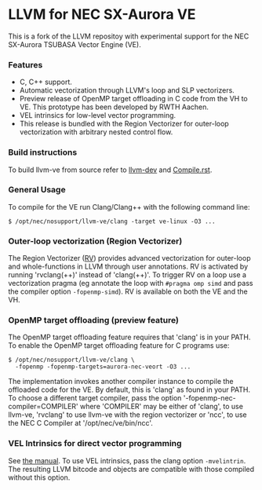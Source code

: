 # LLVM for NEC SX-Aurora VE

This is a fork of the LLVM repositoy with experimental support for the NEC
SX-Aurora TSUBASA Vector Engine (VE).

### Features

- C, C++ support.
- Automatic vectorization through LLVM's loop and SLP vectorizers.
- Preview release of OpenMP target offloading in C code from the VH to VE. This
  prototype has been developed by RWTH Aachen.
- VEL intrinsics for low-level vector programming.
- This release is bundled with the Region Vectorizer for outer-loop
  vectorization with arbitrary nested control flow.

### Build instructions

To build llvm-ve from source refer to 
[llvm-dev](https://github.com/sx-aurora-dev/llvm-dev) and
[Compile.rst](llvm/docs/VE/Compile.rst).

### General Usage

To compile for the VE run Clang/Clang++ with the following command line:

    $ /opt/nec/nosupport/llvm-ve/clang -target ve-linux -O3 ...

### Outer-loop vectorization (Region Vectorizer)

The Region Vectorizer ([RV](https://github.com/cdl-saarland/rv)) provides
advanced vectorization for outer-loop and whole-functions in LLVM through user
annotations.  RV is activated by running 'rvclang(++)' instead of 'clang(++)'.
To trigger RV on a loop use a vectorization pragma (eg annotate the loop with
`#pragma omp simd` and pass the compiler option `-fopenmp-simd`).  RV is
available on both the VE and the VH.

### OpenMP target offloading (preview feature)

The OpenMP target offloading feature requires that 'clang' is in your PATH. 
To enable the OpenMP target offloading feature for C programs use:

    $ /opt/nec/nosupport/llvm-ve/clang \
      -fopenmp -fopenmp-targets=aurora-nec-veort -O3 ...

The implementation invokes another compiler instance to compile the offloaded
code for the VE.  By default, this is 'clang' as found in your PATH. To choose a
different target compiler, pass the option '-fopenmp-nec-compiler=COMPILER'
where 'COMPILER' may be either of 'clang', to use llvm-ve, 'rvclang' to use
llvm-ve with the region vectorizer or 'ncc', to use the NEC C Compiler at
'/opt/nec/ve/bin/ncc'.

### VEL Intrinsics for direct vector programming

See [the manual](https://sx-aurora-dev.github.io/velintrin.html).  To use VEL
intrinsics, pass the clang option `-mvelintrin`.  The resulting LLVM bitcode
and objects are compatible with those compiled without this option.
